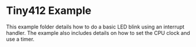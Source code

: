 Tiny412 Example
===============

This example folder details how to do a basic LED blink using an interrupt handler.  The example also includes details on how to set the CPU clock and use a timer.
